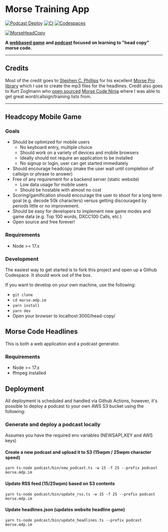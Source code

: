 # Morse Training App
[![Podcast Deploy](https://github.com/mdp/morse.mdp.im/actions/workflows/podcast_cron.yaml/badge.svg)](https://github.com/mdp/morse.mdp.im/actions/workflows/podcast_cron.yaml)
[![CI](https://github.com/mdp/morse.mdp.im/actions/workflows/build.yaml/badge.svg)](https://github.com/mdp/morse.mdp.im/actions/workflows/build.yaml)
[![Codespaces](https://img.shields.io/badge/Codespaces-Launch-brightgreen)](https://github.com/codespaces/new?hide_repo_select=true&ref=main&repo=278430466)

[![MorseHeadCopy](https://user-images.githubusercontent.com/2868/160646418-083953b9-c6f2-4a61-a15b-97e8c863986b.png)](/)

**A [webbased game](https://morse.mdp.im/head-copy) and [podcast](https://morse.mdp.im/news/) focused on learning to "head copy" morse code.**

-----

## Credits

Most of the credit goes to [Stephen C. Phillips](https://scphillips.com/) for his excellent [Morse Pro library](https://github.com/scp93ch/morse-pro) which I use to create the mp3 files for the headlines. Credit also goes to Kurt Zoglmann who [open sourced](https://github.com/zoglmannk/Morse-Code-Ninja) [Morse Code Ninja](https://morsecode.ninja/) where I was able to get great word/callsign/training lists from. 

-----

## Headcopy Mobile Game

### Goals

- Should be optimized for mobile users
    - No keyboard entry, multiple choice
    - Should work on a variety of devices and mobile browsers
    - Ideally should not require an application to be installed
    - No signup or login, user can get started immediately
- Should encourage headcopy (make the user wait until completion of callsign or phrase to answer)
- Free of any requirement for a backend server (static website)
    - Low data usage for mobile users
    - Should be hostable with almost no cost
- Scoring/gamification should encourage the user to shoot for a long term goal (e.g. decode
50k characters) versus getting discouraged by periods little or no improvement.
- Should be easy for developers to implement new game modes and game data (e.g. Top 100 words, DXCC100 Calls, etc.)
- Open source and free forever!

### Requirements

- Node >= 17.x

### Development

The easiest way to get started is to fork this project and open up a Github Codespace. It should work out of the box.

If you want to develop on your own machine, use the following:

- `git clone `
- `cd morse.mdp.im`
- `yarn install`
- `yarn dev`
- Open your browser to localhost:3000/head-copy/

## Morse Code Headlines

This is both a web application and a podcast generator.

### Requirements

- Node >= 17.x
- ffmpeg installed

## Deployment

All deployment is scheduled and handled via Github Actions, however, it's possible
to deploy a podcast to your own AWS S3 bucket using the following:

### Generate and deploy a podcast locally

Assumes you have the required env variables (NEWSAPI_KEY and AWS keys)

#### Create a new podcast and upload it to S3 (15wpm / 25wpm character speed)

`yarn ts-node podcast/bin/new_podcast.ts -w 15 -f 25 --prefix podcast morse.mdp.im`

#### Update RSS feed (15/25wpm) based on S3 contents

`yarn ts-node podcast/bin/update_rss.ts -w 15 -f 25 --prefix podcast morse.mdp.im`

#### Update headlines.json (updates website headline game)

`yarn ts-node podcast/bin/update_headlines.ts --prefix podcast morse.mdp.im`
